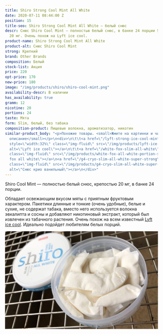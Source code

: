 ```yaml
---
title: Shiro Strong Cool Mint All White
date: 2020-07-11 08:44:00 Z
position: 15
title-seo: Shiro Strong Cool Mint All White — белый снюс
descr: Снюс Shiro Cool Mint — полностью белый снюс, в банке 24 порции Slim, крепость
  20 мг. Очень похож на Lyft ice cool.
product-name: Shiro Strong Cool Mint All White
product-alt: Снюс Shiro Cool Mint
strong: Крепкий
brand: Other Brands
composition: Белый
stock-list: Акция
price: 220
opt-price: 170
new-price: 180
image: "/img/products/shiro/shiro-cool-mint.png"
availability-descr: В наличии
has_availability: true
gramm: 12
nicotine: 20
portions: 24
taste: Мята
form: Slim, белый, без табака
composition-product: Пищевые волокна, ароматизатор, никотин
similar-product_body: "<p>Похожие товары. <small>Жмите на картинки и читайте полное
  описание</small></p>\n<div>\n\t\t<a href=\"/lyft-strong-ice-cool-mint-slim-all-white\"><img
  style=\"width:32%\" class=\"img-fluid\" src=\"/img/products/lyft-ice-cool-strong-mint-slim-all-white-portion.png\"
  alt=\"Lyft ice cool\"></a>\n\t\t<a href=\"/white-fox-slim-all-white\"><img style=\"width:32%\"
  class=\"img-fluid\" src=\"/img/products/white-fox-all-white-portion-snus.jpg\" alt=\"снюс
  fox all white\"></a>\n<a href=\"/g4-cryo-slim-all-white-super-strong\"><img style=\"width:32%\"
  class=\"img-fluid\" src=\"/img/products/g4-cryo-slim-all-white-super-strong.jpg\"
  alt=\"Снюс крио ванильный\"></a>\n</div>"
---
```


Shiro Cool Mint — полностью белый снюс, крепостью 20 мг, в банке 24 порции. 

Обладает освежающим вкусом мяты с приятным фруктовым характером. Пакетики длинные и тонкие (очень удобные), белые и сухие, не содержат табака, вместо него используется волокна эвкалипта и сосны и добавляют никотиновый экстракт, который был извлечен из табачного растения. Очень похож на всем известный [Lyft ice cool](/lyft-strong-ice-cool-mint-slim-all-white).
Идеально подойдет любителям белых порций.

<img class="img-fluid" src="/img/products/shiro/shiro-open.jpg" alt="shiro cool mint open">